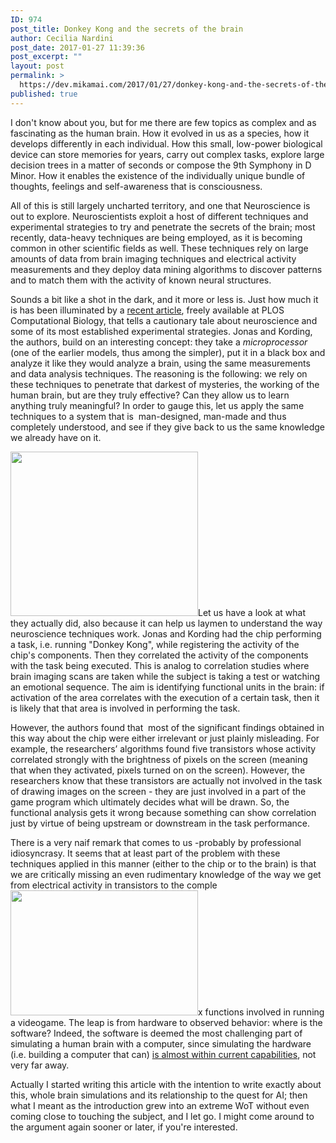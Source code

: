 ```yaml
---
ID: 974
post_title: Donkey Kong and the secrets of the brain
author: Cecilia Nardini
post_date: 2017-01-27 11:39:36
post_excerpt: ""
layout: post
permalink: >
  https://dev.mikamai.com/2017/01/27/donkey-kong-and-the-secrets-of-the-brain/
published: true
---
```

I don't know about you, but for me there are few topics as complex and as fascinating as the human brain. How it evolved in us as a species, how it develops differently in each individual. How this small, low-power biological device can store memories for years, carry out complex tasks, explore large decision trees in a matter of seconds or compose the 9th Symphony in D Minor. How it enables the existence of the individually unique bundle of thoughts, feelings and self-awareness that is consciousness.

<!--more-->

All of this is still largely uncharted territory, and one that Neuroscience is out to explore. Neuroscientists exploit a host of different techniques and experimental strategies to try and penetrate the secrets of the brain; most recently, data-heavy techniques are being employed, as it is becoming common in other scientific fields as well. These techniques rely on large amounts of data from brain imaging techniques and electrical activity measurements and they deploy data mining algorithms to discover patterns and to match them with the activity of known neural structures.

Sounds a bit like a shot in the dark, and it more or less is. Just how much it is has been illuminated by a <a href="http://journals.plos.org/ploscompbiol/article?id=10.1371/journal.pcbi.1005268">recent article</a>, freely available at PLOS Computational Biology, that tells a cautionary tale about neuroscience and some of its most established experimental strategies. Jonas and Kording, the authors, build on an interesting concept: they take a <em>microprocessor</em> (one of the earlier models, thus among the simpler), put it in a black box and analyze it like they would analyze a brain, using the same measurements and data analysis techniques. The reasoning is the following: we rely on these techniques to penetrate that darkest of mysteries, the working of the human brain, but are they truly effective? Can they allow us to learn anything truly meaningful? In order to gauge this, let us apply the same techniques to a system that is  man-designed, man-made and thus completely understood, and see if they give back to us the same knowledge we already have on it.

<img class="size-medium wp-image-991 alignright" src="https://dev.mikamai.com/wp-content/uploads/2017/01/014555-famicom-donkeykong-300x263.gif" alt="" width="300" height="263" />Let us have a look at what they actually did, also because it can help us laymen to understand the way neuroscience techniques work. Jonas and Kording had the chip performing a task, i.e. running "Donkey Kong", while registering the activity of the chip's components. Then they correlated the activity of the components with the task being executed. This is analog to correlation studies where brain imaging scans are taken while the subject is taking a test or watching an emotional sequence. The aim is identifying functional units in the brain: if activation of the area correlates with the execution of a certain task, then it is likely that that area is involved in performing the task.

However, the authors found that  most of the significant findings obtained in this way about the chip were either irrelevant or just plainly misleading. For example, the researchers’ algorithms found five transistors whose activity correlated strongly with the brightness of pixels on the screen (meaning that when they activated, pixels turned on on the screen). However, the researchers know that these transistors are actually not involved in the task of drawing images on the screen - they are just involved in a part of the game program which ultimately decides what will be drawn. So, the functional analysis gets it wrong because something can show correlation just by virtue of being upstream or downstream in the task performance.

There is a very naif remark that comes to us -probably by professional idiosyncrasy. It seems that at least part of the problem with these techniques applied in this manner (either to the chip or to the brain) is that we are critically missing an even rudimentary knowledge of the way we get from electrical activity in transistors to the comple<img class="size-medium wp-image-990 alignleft" src="https://dev.mikamai.com/wp-content/uploads/2017/01/BrainComputer-300x200.jpeg" alt="" width="300" height="200" />x functions involved in running a videogame. The leap is from hardware to observed behavior: where is the software? Indeed, the software is deemed the most challenging part of simulating a human brain with a computer, since simulating the hardware (i.e. building a computer that can) <a href="https://www.newscientist.com/article/dn7470--mission-to-build-a-simulated-brain-begins/">is almost within current capabilities</a>, not very far away.

Actually I started writing this article with the intention to write exactly about this, whole brain simulations and its relationship to the quest for AI; then what I meant as the introduction grew into an extreme WoT without even coming close to touching the subject, and I let go. I might come around to the argument again sooner or later, if you're interested.

&nbsp;